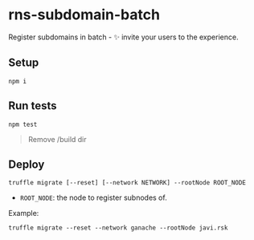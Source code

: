 # rns-subdomain-batch

Register subdomains in batch - ✨ invite your users to the experience.

## Setup

```
npm i
```

## Run tests

```
npm test
```

> Remove /build dir

## Deploy

```
truffle migrate [--reset] [--network NETWORK] --rootNode ROOT_NODE
```

- `ROOT_NODE`: the node to register subnodes of.

Example:

```
truffle migrate --reset --network ganache --rootNode javi.rsk
```